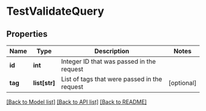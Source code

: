 # TestValidateQuery

## Properties
Name | Type | Description | Notes
------------ | ------------- | ------------- | -------------
**id** | **int** | Integer ID that was passed in the request | 
**tag** | **list[str]** | List of tags that were passed in the request | [optional] 

[[Back to Model list]](../README.md#documentation-for-models) [[Back to API list]](../README.md#documentation-for-api-endpoints) [[Back to README]](../README.md)


